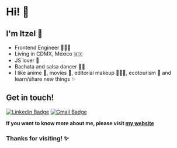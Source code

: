 # Hi! 👋

## I'm Itzel 🙂   

- Frontend Engineer 👩🏻‍💻
- Living in CDMX, México 🇲🇽
- JS lover 💛
- Bachata and salsa dancer 💃🏻
- I like anime 🍙, movies 🎥, editorial makeup 🧑🏻‍🎤, ecotourism 🌱 and learn/share new things ✨


## Get in touch! 
[![Linkedin Badge](https://img.shields.io/badge/-LinkedIn-blue?style=flat-square&logo=Linkedin&logoColor=white&link=https://www.linkedin.com/in/itzelenciso)](https://www.linkedin.com/in/itzelenciso)
[![Gmail Badge](https://img.shields.io/badge/-Gmail-c14438?style=flat-square&logo=Gmail&logoColor=white&link=mailto:enciso.iq@gmail.com)](mailto:genciso.iq@gmail.com)

__If you want to know more about me, please visit [my website](https://www.itzelenciso.com "itzelenciso.com")__

### Thanks for visiting! ✨


